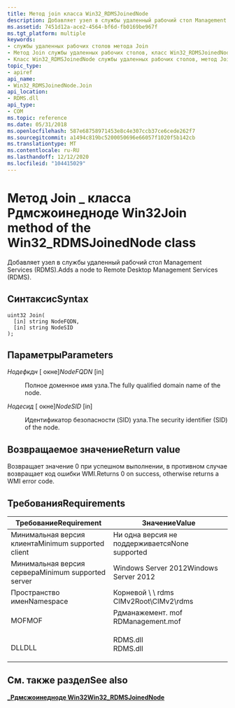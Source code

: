 ```yaml
---
title: Метод join класса Win32_RDMSJoinedNode
description: Добавляет узел в службы удаленный рабочий стол Management Services (RDMS).
ms.assetid: 7451d12a-ace2-4564-bf6d-fb0169be967f
ms.tgt_platform: multiple
keywords:
- службы удаленных рабочих столов метода Join
- Метод Join службы удаленных рабочих столов, класс Win32_RDMSJoinedNode
- Класс Win32_RDMSJoinedNode службы удаленных рабочих столов, метод Join
topic_type:
- apiref
api_name:
- Win32_RDMSJoinedNode.Join
api_location:
- RDMS.dll
api_type:
- COM
ms.topic: reference
ms.date: 05/31/2018
ms.openlocfilehash: 587e68758971453e8c4e307ccb37ce6cede262f7
ms.sourcegitcommit: a1494c819bc5200050696e66057f1020f5b142cb
ms.translationtype: MT
ms.contentlocale: ru-RU
ms.lasthandoff: 12/12/2020
ms.locfileid: "104415029"
---
```

# <a name="join-method-of-the-win32_rdmsjoinednode-class"></a><span data-ttu-id="3dc82-106">Метод Join \_ класса Рдмсжоинедноде Win32</span><span class="sxs-lookup"><span data-stu-id="3dc82-106">Join method of the Win32\_RDMSJoinedNode class</span></span>

<span data-ttu-id="3dc82-107">Добавляет узел в службы удаленный рабочий стол Management Services (RDMS).</span><span class="sxs-lookup"><span data-stu-id="3dc82-107">Adds a node to Remote Desktop Management Services (RDMS).</span></span>

## <a name="syntax"></a><span data-ttu-id="3dc82-108">Синтаксис</span><span class="sxs-lookup"><span data-stu-id="3dc82-108">Syntax</span></span>


```mof
uint32 Join(
  [in] string NodeFQDN,
  [in] string NodeSID
);
```



## <a name="parameters"></a><span data-ttu-id="3dc82-109">Параметры</span><span class="sxs-lookup"><span data-stu-id="3dc82-109">Parameters</span></span>

<dl> <dt>

<span data-ttu-id="3dc82-110">*Нодефкдн* \[ окне\]</span><span class="sxs-lookup"><span data-stu-id="3dc82-110">*NodeFQDN* \[in\]</span></span>
</dt> <dd>

<span data-ttu-id="3dc82-111">Полное доменное имя узла.</span><span class="sxs-lookup"><span data-stu-id="3dc82-111">The fully qualified domain name of the node.</span></span>

</dd> <dt>

<span data-ttu-id="3dc82-112">*Нодесид* \[ окне\]</span><span class="sxs-lookup"><span data-stu-id="3dc82-112">*NodeSID* \[in\]</span></span>
</dt> <dd>

<span data-ttu-id="3dc82-113">Идентификатор безопасности (SID) узла.</span><span class="sxs-lookup"><span data-stu-id="3dc82-113">The security identifier (SID) of the node.</span></span>

</dd> </dl>

## <a name="return-value"></a><span data-ttu-id="3dc82-114">Возвращаемое значение</span><span class="sxs-lookup"><span data-stu-id="3dc82-114">Return value</span></span>

<span data-ttu-id="3dc82-115">Возвращает значение 0 при успешном выполнении, в противном случае возвращает код ошибки WMI.</span><span class="sxs-lookup"><span data-stu-id="3dc82-115">Returns 0 on success, otherwise returns a WMI error code.</span></span>

## <a name="requirements"></a><span data-ttu-id="3dc82-116">Требования</span><span class="sxs-lookup"><span data-stu-id="3dc82-116">Requirements</span></span>



| <span data-ttu-id="3dc82-117">Требование</span><span class="sxs-lookup"><span data-stu-id="3dc82-117">Requirement</span></span> | <span data-ttu-id="3dc82-118">Значение</span><span class="sxs-lookup"><span data-stu-id="3dc82-118">Value</span></span> |
|-------------------------------------|---------------------------------------------------------------------------------------------|
| <span data-ttu-id="3dc82-119">Минимальная версия клиента</span><span class="sxs-lookup"><span data-stu-id="3dc82-119">Minimum supported client</span></span><br/> | <span data-ttu-id="3dc82-120">Ни одна версия не поддерживается</span><span class="sxs-lookup"><span data-stu-id="3dc82-120">None supported</span></span><br/>                                                                   |
| <span data-ttu-id="3dc82-121">Минимальная версия сервера</span><span class="sxs-lookup"><span data-stu-id="3dc82-121">Minimum supported server</span></span><br/> | <span data-ttu-id="3dc82-122">Windows Server 2012</span><span class="sxs-lookup"><span data-stu-id="3dc82-122">Windows Server 2012</span></span><br/>                                                              |
| <span data-ttu-id="3dc82-123">Пространство имен</span><span class="sxs-lookup"><span data-stu-id="3dc82-123">Namespace</span></span><br/>                | <span data-ttu-id="3dc82-124">Корневой \\ \\ rdms CIMv2</span><span class="sxs-lookup"><span data-stu-id="3dc82-124">Root\\CIMv2\\rdms</span></span><br/>                                                                |
| <span data-ttu-id="3dc82-125">MOF</span><span class="sxs-lookup"><span data-stu-id="3dc82-125">MOF</span></span><br/>                      | <dl> <span data-ttu-id="3dc82-126"><dt>Рдманажемент. mof</dt></span><span class="sxs-lookup"><span data-stu-id="3dc82-126"><dt>RDManagement.mof</dt></span></span> </dl> |
| <span data-ttu-id="3dc82-127">DLL</span><span class="sxs-lookup"><span data-stu-id="3dc82-127">DLL</span></span><br/>                      | <dl> <span data-ttu-id="3dc82-128"><dt>RDMS.dll</dt></span><span class="sxs-lookup"><span data-stu-id="3dc82-128"><dt>RDMS.dll</dt></span></span> </dl>         |



## <a name="see-also"></a><span data-ttu-id="3dc82-129">См. также раздел</span><span class="sxs-lookup"><span data-stu-id="3dc82-129">See also</span></span>

<dl> <dt>

[<span data-ttu-id="3dc82-130">**\_Рдмсжоинедноде Win32**</span><span class="sxs-lookup"><span data-stu-id="3dc82-130">**Win32\_RDMSJoinedNode**</span></span>](win32-rdmsjoinednode.md)
</dt> </dl>

 

 





